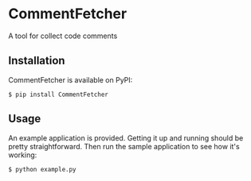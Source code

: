 # CommentFetcher

A tool for collect code comments

## Installation

CommentFetcher is available on PyPI:

    $ pip install CommentFetcher

## Usage

An example application is provided. Getting it up and running should be pretty
straightforward. Then run the sample application to see how it's working:

    $ python example.py
